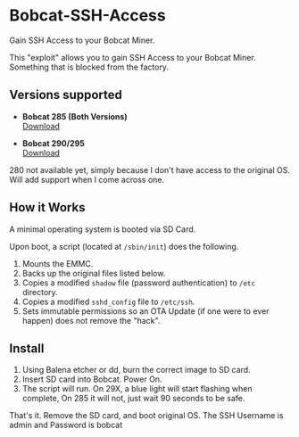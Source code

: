 # Bobcat-SSH-Access

Gain SSH Access to your Bobcat Miner.

This "exploit" allows you to gain SSH Access to your Bobcat Miner. Something that is blocked from the factory.

## Versions supported

- **Bobcat 285 (Both Versions)**  
  [Download](https://github.com/sicXnull/Bobcat-SSH-Access/releases/download/1.0/Bobcat_SSH_285.img.xz)

- **Bobcat 290/295**  
  [Download](https://github.com/sicXnull/Bobcat-SSH-Access/releases/download/1.0/Bobcat_SSH_29x.img.xz)

280 not available yet, simply because I don't have access to the original OS. Will add support when I come across one. 

## How it Works

A minimal operating system is booted via SD Card.

Upon boot, a script (located at `/sbin/init`) does the following.

1) Mounts the EMMC.
2) Backs up the original files listed below.
2) Copies a modified `shadow` file (password authentication) to `/etc` directory.
3) Copies a modified `sshd_config` file to `/etc/ssh`.
4) Sets immutable permissions so an OTA Update (if one were to ever happen) does not remove the "hack".

## Install

1) Using Balena etcher or dd, burn the correct image to SD card.
2) Insert SD card into Bobcat. Power On.
3) The script will run. On 29X, a blue light will start flashing when complete, On 285 it will not, just wait 90 seconds to be safe.

That's it. Remove the SD card, and boot original OS. The SSH Username is admin and Password is bobcat

